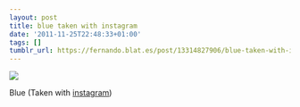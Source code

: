 ```yaml
---
layout: post
title: blue taken with instagram
date: '2011-11-25T22:48:33+01:00'
tags: []
tumblr_url: https://fernando.blat.es/post/13314827906/blue-taken-with-instagram
---
```

 ![](/tumblr_files/tumblr_lv8kkxhp5Q1qz4y16o1_640.jpg)  

Blue (Taken with [instagram](http://instagr.am))
